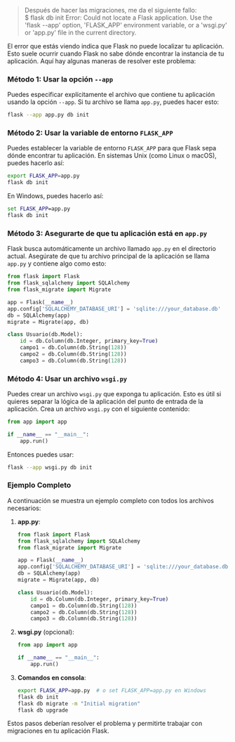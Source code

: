 > Después de hacer las migraciones, me da el siguiente fallo: <br>
> $ flask db init
> Error: Could not locate a Flask application. Use the 'flask --app' option, 'FLASK_APP' environment variable, or a 'wsgi.py' or 'app.py' file in the current directory.

El error que estás viendo indica que Flask no puede localizar tu aplicación. Esto suele ocurrir cuando Flask no sabe dónde encontrar la instancia de tu aplicación. Aquí hay algunas maneras de resolver este problema:

### Método 1: Usar la opción `--app`

Puedes especificar explícitamente el archivo que contiene tu aplicación usando la opción `--app`. Si tu archivo se llama `app.py`, puedes hacer esto:

```bash
flask --app app.py db init
```

### Método 2: Usar la variable de entorno `FLASK_APP`

Puedes establecer la variable de entorno `FLASK_APP` para que Flask sepa dónde encontrar tu aplicación. En sistemas Unix (como Linux o macOS), puedes hacerlo así:

```bash
export FLASK_APP=app.py
flask db init
```

En Windows, puedes hacerlo así:

```cmd
set FLASK_APP=app.py
flask db init
```

### Método 3: Asegurarte de que tu aplicación está en `app.py`

Flask busca automáticamente un archivo llamado `app.py` en el directorio actual. Asegúrate de que tu archivo principal de la aplicación se llama `app.py` y contiene algo como esto:

```python
from flask import Flask
from flask_sqlalchemy import SQLAlchemy
from flask_migrate import Migrate

app = Flask(__name__)
app.config['SQLALCHEMY_DATABASE_URI'] = 'sqlite:///your_database.db'
db = SQLAlchemy(app)
migrate = Migrate(app, db)

class Usuario(db.Model):
    id = db.Column(db.Integer, primary_key=True)
    campo1 = db.Column(db.String(128))
    campo2 = db.Column(db.String(128))
    campo3 = db.Column(db.String(128))
```

### Método 4: Usar un archivo `wsgi.py`

Puedes crear un archivo `wsgi.py` que exponga tu aplicación. Esto es útil si quieres separar la lógica de la aplicación del punto de entrada de la aplicación. Crea un archivo `wsgi.py` con el siguiente contenido:

```python
from app import app

if __name__ == "__main__":
    app.run()
```

Entonces puedes usar:

```bash
flask --app wsgi.py db init
```

### Ejemplo Completo

A continuación se muestra un ejemplo completo con todos los archivos necesarios:

1. **app.py**:

   ```python
   from flask import Flask
   from flask_sqlalchemy import SQLAlchemy
   from flask_migrate import Migrate

   app = Flask(__name__)
   app.config['SQLALCHEMY_DATABASE_URI'] = 'sqlite:///your_database.db'
   db = SQLAlchemy(app)
   migrate = Migrate(app, db)

   class Usuario(db.Model):
       id = db.Column(db.Integer, primary_key=True)
       campo1 = db.Column(db.String(128))
       campo2 = db.Column(db.String(128))
       campo3 = db.Column(db.String(128))
   ```

2. **wsgi.py** (opcional):

   ```python
   from app import app

   if __name__ == "__main__":
       app.run()
   ```

3. **Comandos en consola**:

   ```bash
   export FLASK_APP=app.py  # o set FLASK_APP=app.py en Windows
   flask db init
   flask db migrate -m "Initial migration"
   flask db upgrade
   ```

Estos pasos deberían resolver el problema y permitirte trabajar con migraciones en tu aplicación Flask.
